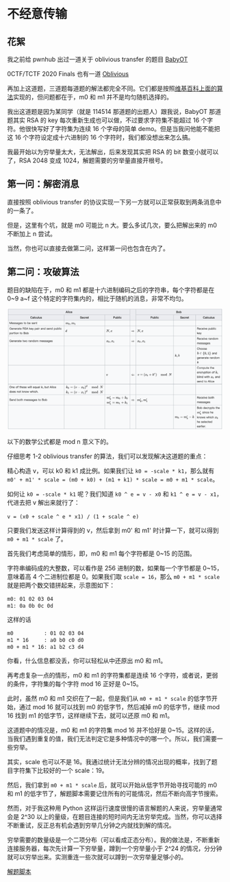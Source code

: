 # 不经意传输

## 花絮

我之前给 pwnhub 出过一道关于 oblivious transfer 的题目 [BabyOT](https://mp.weixin.qq.com/s/eAJWraah9OOgJfZOhm4Sqg)

0CTF/TCTF 2020 Finals 也有一道 [Oblivious](https://cr0wn.uk/2020/0ctf-oblivious/)

再加上这道题，三道题每道题的解法都完全不同。它们都是按照[维基百科上面的算法](https://en.wikipedia.org/wiki/Oblivious_transfer)实现的，但问题都在于，m0 和 m1 并不是均匀随机选择的。

我出这道题是因为某同学（就是 114514 那道题的出题人）跟我说，BabyOT 那道题其实 RSA 的 key 每次重新生成也可以做，不过要求字符集不能超过 16 个字符。他很快写好了字符集为连续 16 个字母的简单 demo。但是当我问他能不能把这 16 个字符设定成十六进制的 16 个字符时，我们都没想出来怎么搞。

我最开始以为穷举量太大，无法解出，后来发现其实把 RSA 的 bit 数变小就可以了，RSA 2048 变成 1024，解题需要的穷举量直接开根号。

## 第一问：解密消息

直接按照 oblivious transfer 的协议实现一下另一方就可以正常获取到两条消息中的一条了。

但是，这里有个坑，就是 m0 可能比 n 大。要么多试几次，要么把解出来的 m0 不断加上 n 尝试。

当然，你也可以直接去做第二问，这样第一问也包含在内了。

## 第二问：攻破算法

题目的缺陷在于，m0 和 m1 都是十六进制编码之后的字符串，每个字符都是在 0~9 a~f 这个特定的字符集内的，相比于随机的消息，非常不均匀。

![1-2 oblivious transfer](ot.png)

以下的数学公式都是 mod n 意义下的。

仔细思考 1-2 oblivious transfer 的算法，我们可以发现解决这道题的重点：

精心构造 v，可以 k0 和 k1 成比例。如果我们让 `k0 = -scale * k1`，那么就有 `m0' + m1' * scale = (m0 + k0) + (m1 + k1) * scale = m0 + m1 * scale`。

如何让 `k0 = -scale * k1` 呢？我们知道 `k0 ^ e = v - x0` 和 `k1 ^ e = v - x1`，代进去把 v 解出来就行了：

`v = (x0 + scale ^ e * x1) / (1 + scale ^ e)`

只要我们发送这样计算得到的 v，然后拿到 m0' 和 m1' 时计算一下，就可以得到 `m0 + m1 * scale` 了。

首先我们考虑简单的情形，即，m0 和 m1 每个字符都是 0~15 的范围。

字符串编码成的大整数，可以看作是 256 进制的数，如果每一个字节都是 0~15，意味着高 4 个二进制位都是 0。如果我们取 `scale = 16`，那么 `m0 + m1 * scale` 就是把两个数交错拼起来，示意图如下：

```
m0: 01 02 03 04
m1: 0a 0b 0c 0d
```

这样的话

```
m0          : 01 02 03 04
m1 * 16     : a0 b0 c0 d0
m0 + m1 * 16: a1 b2 c3 d4
```

你看，什么信息都没丢，你可以轻松从中还原出 m0 和 m1。

再考虑复杂一点的情形，m0 和 m1 的字符集都是连续 16 个字符，或者说，更弱的条件，字符集的每个字符 mod 16 正好是 0~15。

此时，虽然 m0 和 m1 交织在了一起，但是我们从 `m0 + m1 * scale` 的低字节开始，通过 mod 16 就可以找到 m0 的低字节，然后减掉 m0 的低字节，继续 mod 16 找到 m1 的低字节，这样继续下去，就可以还原 m0 和 m1。

这道题中的情况是，m0 和 m1 的字符集 mod 16 并不恰好是 0~15。这样的话，当我们遇到重复的值，我们无法判定它是多种情况中的哪一个。所以，我们需要一些穷举。

其实，scale 也可以不是 16。我通过统计无法分辨的情况出现的概率，找到了题目字符集下比较好的一个 scale：19。

然后，我们拿到 `m0 + m1 * scale` 后，就可以开始从低字节开始寻找可能的 m0 和 m1 的低字节了，解题脚本需要记住所有的可能情况，然后不断向高字节搜索。

然而，对于我这种用 Python 这样运行速度很慢的语言解题的人来说，穷举量通常会是 2^30 以上的量级，在题目连接的短时间内无法穷举完成。当然，你可以选择不断重试，反正总有机会遇到穷举几分钟之内就找到解的情况。

穷举需要的数量级是一个二项分布（可以看成正态分布）。我的做法是，不断重新连接服务器，每次先计算一下穷举量，蹲到一个穷举量小于 2^24 的情况，分分钟就可以穷举出来。实测重连一些次就可以蹲到一次穷举量足够小的。

[解题脚本](src/solve_ot.py)
